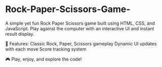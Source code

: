 # Rock-Paper-Scissors-Game-

A simple yet fun Rock Paper Scissors game built using HTML, CSS, and JavaScript. Play against the computer with an interactive UI and instant result display.

🚀 Features:
Classic Rock, Paper, Scissors gameplay
Dynamic UI updates with each move
Score tracking system

🎮 Play, enjoy, and explore the code!




